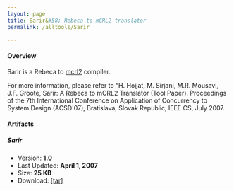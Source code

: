 ```yaml
---
layout: page
title: Sarir&#58; Rebeca to mCRL2 translator
permalink: /alltools/Sarir

---
```


#### Overview
Sarir is a Rebeca to [mcrl2](http://www.mcrl2.org/) compiler.

For more information, please refer to “H. Hojjat, M. Sirjani, M.R. Mousavi, J.F. Groote, Sarir: A Rebeca to mCRL2 Translator (Tool Paper). Proceedings of the 7th International Conference on Application of Concurrency to System Design (ACSD'07), Bratislava, Slovak Republic, IEEE CS, July 2007.

#### Artifacts
##### Sarir
* Version: **1.0**
* Last Updated: **April 1, 2007**
* Size: **25 KB**
* Download: [ [tar] ](http://ece.ut.ac.ir/fml/rebeca/Sarir/sarir.tar.gz)
